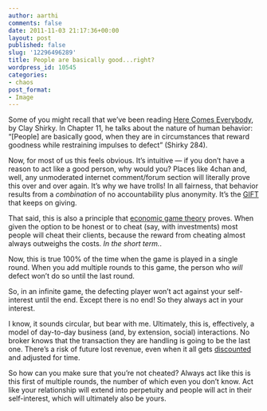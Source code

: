 ```yaml
---
author: aarthi
comments: false
date: 2011-11-03 21:17:36+00:00
layout: post
published: false
slug: '12296496289'
title: People are basically good...right?
wordpress_id: 10545
categories:
- chaos
post_format:
- Image
---
```


Some of you might recall that we’ve been reading [Here Comes Everybody](http://www.amazon.com/Here-Comes-Everybody-Organizing-Organizations/dp/0143114948%3FSubscriptionId%3DAKIAIIBINOD46VC3JCLQ%26tag%3Dstackoverfl08-20%26linkCode%3Dxm2%26camp%3D2025%26creative%3D165953%26creativeASIN%3D0143114948), by Clay Shirky. In Chapter 11, he talks about the nature of human behavior: “[People] are basically good, when they are in circumstances that reward goodness while restraining impulses to defect” (Shirky 284).

Now, for most of us this feels obvious. It’s intuitive — if you don’t have a reason to act like a good person, why would you? Places like 4chan and, well, any unmoderated internet comment/forum section will literally prove this over and over again. It’s why we have trolls! In all fairness, that behavior results from a _combination_ of no accountability plus anonymity. It’s the [GIFT](http://www.penny-arcade.com/comic/2004/3/19/) that keeps on giving.

That said, this is also a principle that [economic game theory](http://en.wikipedia.org/wiki/Game_theory) proves. When given the option to be honest or to cheat (say, with investments) most people will cheat their clients, because the reward from cheating almost always outweighs the costs. _In the short term._.

Now, this is true 100% of the time when the game is played in a single round. When you add multiple rounds to this game, the person who _will_ defect won’t do so until the last round.

So, in an infinite game, the defecting player won’t act against your self-interest until the end. Except there is no end! So they always act in your interest.

I know, it sounds circular, but bear with me. Ultimately, this is, effectively, a model of day-to-day business (and, by extension, social) interactions. No broker knows that the transaction they are handling is going to be the last one. There’s a risk of future lost revenue, even when it all gets [discounted](http://en.wikipedia.org/wiki/Discounting) and adjusted for time.

So how can you make sure that you’re not cheated? Always act like this is this first of multiple rounds, the number of which even you don’t know. Act like your relationship will extend into perpetuity and people will act in their self-interest, which will ultimately also be yours.


